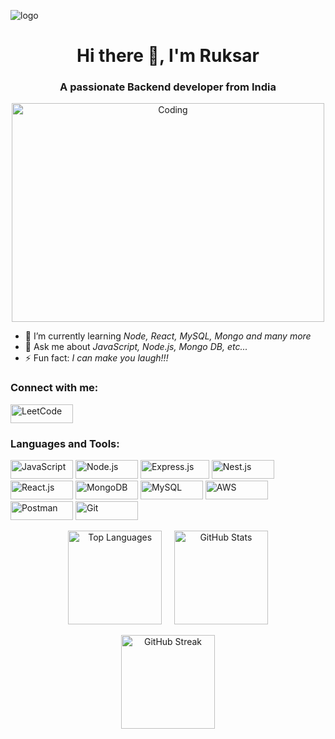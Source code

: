 ![logo](https://blogs.swarthmore.edu/its/wp-content/uploads/2022/12/github-universe-1920x768.png)
<h1 align="center">Hi there 👋, I'm Ruksar</h1>
<h3 align="center">A passionate Backend developer from India</h3>

<p align="center">
  <img src="https://media.giphy.com/media/hpXdHPfFI5wTABdDx9/giphy.gif" alt="Coding" width="500" height="350">
</p>

- 🌱 I’m currently learning *Node, React, MySQL, Mongo and many more*
- 💬 Ask me about *JavaScript, Node.js, Mongo DB, etc...*
- ⚡ Fun fact: *I can make you laugh!!!*


<h3 align="left">Connect with me:</h3>
<p align="left">
  <a href="www.linkedin.com/in/
ruksar-shaik

" target="_blank">
    <img align="center" src="https://img.shields.io/badge/-LinkedIn-blue?style=flat&logo=linkedin" alt="LinkedIn" height="30" width="100" />
  </a>
  <a href="https://leetcode.com/Ruksar1shaik" target="_blank">
    <img align="center" src="https://img.shields.io/badge/-LeetCode-orange?style=flat&logo=leetcode" alt="LeetCode" height="30" width="100" />
  </a>
</p>

<h3 align="left">Languages and Tools:</h3>
<p align="left">
  <img src="https://img.shields.io/badge/-JavaScript-yellow?style=flat&logo=javascript" alt="JavaScript" height="30" width="100"/>
  <img src="https://img.shields.io/badge/-Node.js-green?style=flat&logo=node.js" alt="Node.js" height="30" width="100"/>
  <img src="https://img.shields.io/badge/-Express.js-gray?style=flat&logo=express" alt="Express.js" height="30" width="110"/>
  <img src="https://img.shields.io/badge/-Nest.js-red?style=flat&logo=nestjs" alt="Nest.js" height="30" width="100"/>
  <img src="https://img.shields.io/badge/-React.js-blue?style=flat&logo=react" alt="React.js" height="30" width="100"/>
  <img src="https://img.shields.io/badge/-MongoDB-green?style=flat&logo=mongodb" alt="MongoDB" height="30" width="100"/>
  <img src="https://img.shields.io/badge/-MySQL-blue?style=flat&logo=mysql" alt="MySQL" height="30" width="100"/>
  <img src="https://img.shields.io/badge/-AWS-orange?style=flat&logo=amazon-aws" alt="AWS" height="30" width="100"/>
  <img src="https://img.shields.io/badge/-Postman-orange?style=flat&logo=postman" alt="Postman" height="30" width="100"/>
  <img src="https://img.shields.io/badge/-Git-gray?style=flat&logo=git" alt="Git" height="30" width="100"/>
</p>

<p align="center">
  <img src="https://github-readme-stats.vercel.app/api/top-langs/?username=sandyvaranasi&layout=compact&hide=html" alt="Top Languages" height="150">
  &nbsp;&nbsp;&nbsp;
  <img src="https://github-readme-stats.vercel.app/api?username=sandyvaranasi&show_icons=true" alt="GitHub Stats" height="150">
</p>

<p align="center">
  <img src="https://github-readme-streak-stats.herokuapp.com/?user=sandyvaranasi" alt="GitHub Streak" height="150">
</p>

